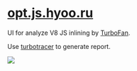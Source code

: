# [opt.js.hyoo.ru](https://opt.js.hyoo.ru/)

UI for analyze V8 JS inlining by [TurboFan](https://v8.dev/docs/turbofan).

Use [turbotracer](https://www.npmjs.com/package/turbotracer) to generate report.

[![](https://i.imgur.com/6Ru7pJj.png)](https://opt.js.hyoo.ru/#!file=%5Chyoo%5Cjs%5Copt%5Cexample%5Ctest.js/inline=5)
